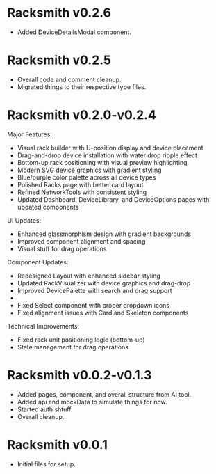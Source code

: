 # Racksmith v0.2.6
- Added DeviceDetailsModal component.

# Racksmith v0.2.5
- Overall code and comment cleanup.
- Migrated things to their respective type files.

# Racksmith v0.2.0-v0.2.4
Major Features:
- Visual rack builder with U-position display and device placement
- Drag-and-drop device installation with water drop ripple effect
- Bottom-up rack positioning with visual preview highlighting
- Modern SVG device graphics with gradient styling
- Blue/purple color palette across all device types
- Polished Racks page with better card layout
- Refined NetworkTools with consistent styling
- Updated Dashboard, DeviceLibrary, and DeviceOptions pages with updated components

UI Updates:
- Enhanced glassmorphism design with gradient backgrounds
- Improved component alignment and spacing
- Visual stuff for drag operations

Component Updates:
- Redesigned Layout with enhanced sidebar styling
- Updated RackVisualizer with device graphics and drag-drop
- Improved DevicePalette with search and drag support
- 
- Fixed Select component with proper dropdown icons
- Fixed alignment issues with Card and Skeleton components

Technical Improvements:
- Fixed rack unit positioning logic (bottom-up)
- State management for drag operations

# Racksmith v0.0.2-v0.1.3
- Added pages, component, and overall structure from AI tool.
- Added api and mockData to simulate things for now.
- Started auth shtuff.
- Overall cleanup.

# Racksmith v0.0.1
- Initial files for setup.